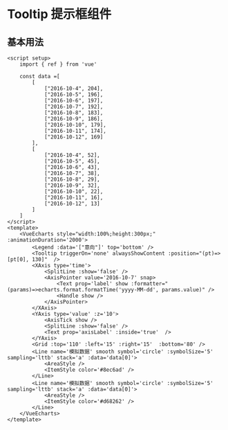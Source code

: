 # Tooltip 提示框组件

<script setup>
  import { ref,onMounted } from 'vue'
  import * as echarts from 'echarts';
  import { useVueEcharts } from '@echarts-component/vue'

    const data =[
        [
            ["2016-10-4", 204],
            ["2016-10-5", 196],
            ["2016-10-6", 197],
            ["2016-10-7", 192],
            ["2016-10-8", 183],
            ["2016-10-9", 186],
            ["2016-10-10", 179],
            ["2016-10-11", 174],
            ["2016-10-12", 169]
        ],
        [
            ["2016-10-4", 52],
            ["2016-10-5", 45],
            ["2016-10-6", 43],
            ["2016-10-7", 38],
            ["2016-10-8", 29],
            ["2016-10-9", 32],
            ["2016-10-10", 22],
            ["2016-10-11", 16],
            ["2016-10-12", 13]
        ]
    ]
    const { getOption,options } = useVueEcharts();
    onMounted(() => {
        console.log(getOption(),options.value)
    })
</script>

<VueEcharts style="width:100%;height:300px;" :animationDuration='2000'>
    <Legend :data='["意向"]' top='bottom' />
    <Tooltip triggerOn='none' alwaysShowContent :position="(pt)=>[pt[0], 130]"  />
    <XAxis type='time'>
        <SplitLine :show='false' />
        <AxisPointer value='2016-10-7' snap>
            <Text prop='label' show :formatter="(params)=>echarts.format.formatTime('yyyy-MM-dd', params.value)" />
            <Handle show />
        </AxisPointer>
    </XAxis>
    <YAxis type='value' :z='10'>
        <AxisTick show />
        <SplitLine :show='false' />
        <Text prop='axisLabel' :inside='true'  />
    </YAxis>
    <Grid :top='110' :left='15' :right='15'  :bottom='80' />
    <Line name='模拟数据' smooth symbol='circle' :symbolSize='5' sampling='lttb' stack='a' :data='data[0]'>
        <AreaStyle />
        <ItemStyle color='#8ec6ad' />
    </Line>
    <Line name='模拟数据' smooth symbol='circle' :symbolSize='5' sampling='lttb' stack='a' :data='data[0]'>
        <AreaStyle />
        <ItemStyle color='#d68262' />
    </Line>
</VueEcharts>

## 基本用法

```vue
<script setup>
    import { ref } from 'vue'

    const data =[
        [
            ["2016-10-4", 204],
            ["2016-10-5", 196],
            ["2016-10-6", 197],
            ["2016-10-7", 192],
            ["2016-10-8", 183],
            ["2016-10-9", 186],
            ["2016-10-10", 179],
            ["2016-10-11", 174],
            ["2016-10-12", 169]
        ],
        [
            ["2016-10-4", 52],
            ["2016-10-5", 45],
            ["2016-10-6", 43],
            ["2016-10-7", 38],
            ["2016-10-8", 29],
            ["2016-10-9", 32],
            ["2016-10-10", 22],
            ["2016-10-11", 16],
            ["2016-10-12", 13]
        ]
    ]
</script>
<template>
    <VueEcharts style="width:100%;height:300px;" :animationDuration='2000'>
        <Legend :data='["意向"]' top='bottom' />
        <Tooltip triggerOn='none' alwaysShowContent :position="(pt)=>[pt[0], 130]"  />
        <XAxis type='time'>
            <SplitLine :show='false' />
            <AxisPointer value='2016-10-7' snap>
                <Text prop='label' show :formatter="(params)=>echarts.format.formatTime('yyyy-MM-dd', params.value)" />
                <Handle show />
            </AxisPointer>
        </XAxis>
        <YAxis type='value' :z='10'>
            <AxisTick show />
            <SplitLine :show='false' />
            <Text prop='axisLabel' :inside='true'  />
        </YAxis>
        <Grid :top='110' :left='15' :right='15'  :bottom='80' />
        <Line name='模拟数据' smooth symbol='circle' :symbolSize='5' sampling='lttb' stack='a' :data='data[0]'>
            <AreaStyle />
            <ItemStyle color='#8ec6ad' />
        </Line>
        <Line name='模拟数据' smooth symbol='circle' :symbolSize='5' sampling='lttb' stack='a' :data='data[0]'>
            <AreaStyle />
            <ItemStyle color='#d68262' />
        </Line>
    </VueEcharts>
</template>
```
